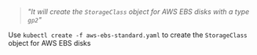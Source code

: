 #

> *"It will create the `StorageClass` object for AWS EBS disks with a type `gp2`"*

Use `kubectl create -f aws-ebs-standard.yaml` to create the `StorageClass` object for AWS EBS disks
